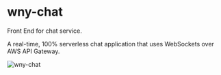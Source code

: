 # wny-chat

Front End for chat service.

A real-time, 100% serverless chat application that uses WebSockets over AWS API Gateway.

![wny-chat](https://user-images.githubusercontent.com/37252545/222578329-25e4dd59-c14f-4967-b16f-6905a8f3f576.png)
